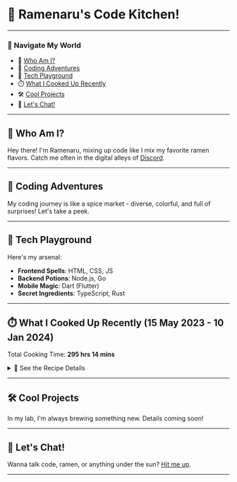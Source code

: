# 🍜 Ramenaru's Code Kitchen!

---

### 🤖 Navigate My World
- 🎨 [Who Am I?](#who-am-i)
- 🌟 [Coding Adventures](#coding-adventures)
- 🚀 [Tech Playground](#tech-playground)
- ⏱️ [What I Cooked Up Recently](#recent-cooking)
- 🛠️ [Cool Projects](#cool-projects)
- 📡 [Let's Chat!](#lets-chat)

---

<a name="who-am-i"></a>
## 🎨 Who Am I?
Hey there! I'm Ramenaru, mixing up code like I mix my favorite ramen flavors. Catch me often in the digital alleys of [Discord](https://discordapp.com/users/503291004200157185).

---

<a name="coding-adventures"></a>
## 🌟 Coding Adventures
My coding journey is like a spice market - diverse, colorful, and full of surprises! Let's take a peek.

---

<a name="tech-playground"></a>
## 🚀 Tech Playground
Here's my arsenal:
- **Frontend Spells**: HTML, CSS, JS
- **Backend Potions**: Node.js, Go
- **Mobile Magic**: Dart (Flutter)
- **Secret Ingredients**: TypeScript, Rust

---

<a name="recent-cooking"></a>
## ⏱️ What I Cooked Up Recently (15 May 2023 - 10 Jan 2024)
Total Cooking Time: **295 hrs 14 mins**
<details>
  <summary>🍲 See the Recipe Details</summary>

- HTML: 79 hrs 8 mins `26.80%` 
- TypeScript: 70 hrs 40 mins `23.94%`
- Dart: 63 hrs 52 mins `21.63%`
- Go: 40 hrs 8 mins `13.60%`
- Other: 6 hrs 34 mins `2.23%`
- Rust: 4 hrs 33 mins `1.54%`
- Markdown: 3 hrs 16 mins `1.11%`
- CSS: 3 hrs 13 mins `1.09%`
- JSON: 2 hrs 59 mins `1.01%`
- YAML: 2 hrs 45 mins `0.94%`

</details>

---

<a name="cool-projects"></a>
## 🛠️ Cool Projects
In my lab, I'm always brewing something new. Details coming soon!

---

<a name="lets-chat"></a>
## 📡 Let's Chat!
Wanna talk code, ramen, or anything under the sun? [Hit me up](mailto:your-email@example.com).

---
